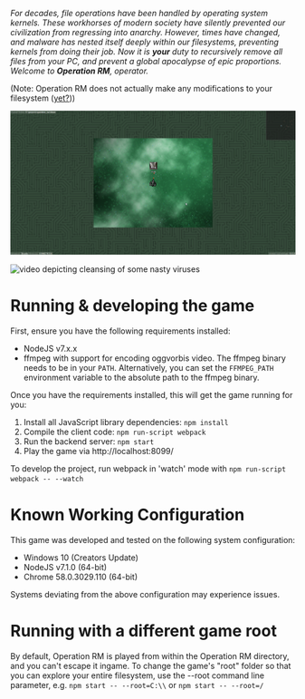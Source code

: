 _For decades, file operations have been handled by operating system kernels. These workhorses of modern society have silently prevented our civilization from regressing into anarchy. However, times have changed, and malware has nested itself deeply within our filesystems, preventing kernels from doing their job. Now it is **your** duty to recursively remove all files from your PC, and prevent a global apocalypse of epic proportions. Welcome to **Operation RM**, operator._

(Note: Operation RM does not actually make any modifications to your filesystem ([yet?](https://github.com/jorisvddonk/operation_rm/issues/1)))

![screenshot depicting cleansing of a nasty virus](docs/media/screenshot.png)

![video depicting cleansing of some nasty viruses](docs/media/gameplay.gif)

# Running & developing the game

First, ensure you have the following requirements installed:

* NodeJS v7.x.x
* ffmpeg with support for encoding oggvorbis video. The ffmpeg binary needs to be in your `PATH`. Alternatively, you can set the `FFMPEG_PATH` environment variable to the absolute path to the ffmpeg binary.

Once you have the requirements installed, this will get the game running for you:

1. Install all JavaScript library dependencies: `npm install`
2. Compile the client code: `npm run-script webpack`
3. Run the backend server: `npm start`
4. Play the game via http://localhost:8099/

To develop the project, run webpack in 'watch' mode with `npm run-script webpack -- --watch`

# Known Working Configuration

This game was developed and tested on the following system configuration:

* Windows 10 (Creators Update)
* NodeJS v7.1.0 (64-bit)
* Chrome 58.0.3029.110 (64-bit)

Systems deviating from the above configuration may experience issues.

# Running with a different game root

By default, Operation RM is played from within the Operation RM directory, and you can't escape it ingame.
To change the game's "root" folder so that you can explore your entire filesystem, use the --root command line parameter, e.g. `npm start -- --root=C:\\` or `npm start -- --root=/`